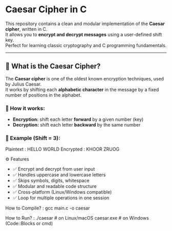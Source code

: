 #  Caesar Cipher in C

This repository contains a clean and modular implementation of the **Caesar cipher**, written in C.  
It allows you to **encrypt and decrypt messages** using a user-defined shift key.  
Perfect for learning classic cryptography and C programming fundamentals.

---

## 📖 What is the Caesar Cipher?

The **Caesar cipher** is one of the oldest known encryption techniques, used by Julius Caesar.  
It works by shifting each **alphabetic character** in the message by a fixed number of positions in the alphabet.

### 🔄 How it works:

- **Encryption:** shift each letter **forward** by a given number (key)
- **Decryption:** shift each letter **backward** by the same number

### 📌 Example (Shift = 3):
Plaintext : HELLO WORLD
Encrypted : KHOOR ZRUOG

⚙️ Features

- ✅ Encrypt and decrypt from user input
- ✅ Handles uppercase and lowercase letters
- ✅ Skips symbols, digits, whitespace
- ✅ Modular and readable code structure
- ✅ Cross-platform (Linux/Windows compatible)
- ✅ Loop for multiple operations in one session

How to Compile? :
gcc main.c -o caesar


How to Run? :
./caesar       # on Linux/macOS
caesar.exe     # on Windows (Code::Blocks or cmd)

